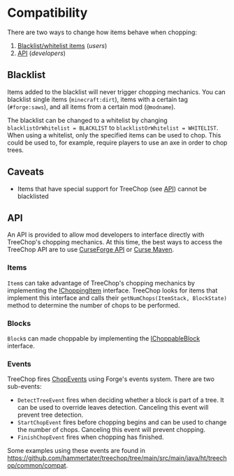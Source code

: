 # Compatibility

There are two ways to change how items behave when chopping:
1. [Blacklist/whitelist items](#blacklist) (*users*)
1. [API](#api) (*developers*)

## Blacklist

Items added to the blacklist will never trigger chopping mechanics. You can blacklist single items (`minecraft:dirt`), items with a certain tag (`#forge:saws`), and all items from a certain mod (`@modname`).

The blacklist can be changed to a whitelist by changing `blacklistOrWhitelist = BLACKLIST` to `blacklistOrWhitelist = WHITELIST`. When using a whitelist, only the specified items can be used to chop. This could be used to, for example, require players to use an axe in order to chop trees.

## Caveats

- Items that have special support for TreeChop (see [API](#api)) cannot be blacklisted

## API

An API is provided to allow mod developers to interface directly with TreeChop's chopping mechanics. At this time, the best ways to access the TreeChop API are to use [CurseForge API](https://support.curseforge.com/en/support/solutions/articles/9000197321-curseforge-api) or [Curse Maven](https://www.cursemaven.com/).

### Items

`Item`s can take advantage of TreeChop's chopping mechanics by implementing the [IChoppingItem](https://github.com/hammertater/treechop/blob/main/src/main/java/ht/treechop/api/IChoppingItem.java]) interface. TreeChop looks for items that implement this interface and calls their `getNumChops(ItemStack, BlockState)` method to determine the number of chops to be performed.

### Blocks

`Block`s can made choppable by implementing the [IChoppableBlock](https://github.com/hammertater/treechop/blob/main/src/main/java/ht/treechop/api/IChoppableBlock.java) interface.

### Events

TreeChop fires [ChopEvents](https://github.com/hammertater/treechop/blob/main/src/main/java/ht/treechop/common/event/ChopEvent.java) using Forge's events system. There are two sub-events:
- `DetectTreeEvent` fires when deciding whether a block is part of a tree. It can be used to override leaves detection. Canceling this event will prevent tree detection.
- `StartChopEvent` fires before chopping begins and can be used to change the number of chops. Canceling this event will prevent chopping.
- `FinishChopEvent` fires when chopping has finished.

Some examples using these events are found in https://github.com/hammertater/treechop/tree/main/src/main/java/ht/treechop/common/compat.
